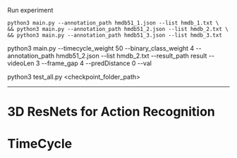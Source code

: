 Run experiment

```
python3 main.py --annotation_path hmdb51_1.json --list hmdb_1.txt \ 
&& python3 main.py --annotation_path hmdb51_2.json --list hmdb_2.txt \ 
&& python3 main.py --annotation_path hmdb51_3.json --list hmdb_3.txt
```

python3 main.py --timecycle_weight 50 --binary_class_weight 4 --annotation_path hmdb51_2.json --list hmdb_2.txt --result_path result --videoLen 3 --frame_gap 4 --predDistance 0 --val


python3 test_all.py <checkpoint_folder_path>




____________________


# 3D ResNets for Action Recognition

# TimeCycle


